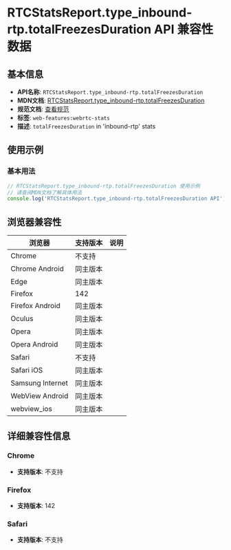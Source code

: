 # RTCStatsReport.type_inbound-rtp.totalFreezesDuration API 兼容性数据

## 基本信息

- **API名称**: `RTCStatsReport.type_inbound-rtp.totalFreezesDuration`
- **MDN文档**: [RTCStatsReport.type_inbound-rtp.totalFreezesDuration](https://developer.mozilla.org/docs/Web/API/RTCInboundRtpStreamStats/totalFreezesDuration)
- **规范文档**: [查看规范](https://w3c.github.io/webrtc-stats/#dom-rtcinboundrtpstreamstats-totalfreezesduration)
- **标签**: `web-features:webrtc-stats`
- **描述**: `totalFreezesDuration` in 'inbound-rtp' stats

## 使用示例

### 基本用法

```javascript
// RTCStatsReport.type_inbound-rtp.totalFreezesDuration 使用示例
// 请查阅MDN文档了解具体用法
console.log('RTCStatsReport.type_inbound-rtp.totalFreezesDuration API');
```

## 浏览器兼容性

| 浏览器 | 支持版本 | 说明 |
|--------|----------|------|
| Chrome | 不支持 |  |
| Chrome Android | 同主版本 |  |
| Edge | 同主版本 |  |
| Firefox | 142 |  |
| Firefox Android | 同主版本 |  |
| Oculus | 同主版本 |  |
| Opera | 同主版本 |  |
| Opera Android | 同主版本 |  |
| Safari | 不支持 |  |
| Safari iOS | 同主版本 |  |
| Samsung Internet | 同主版本 |  |
| WebView Android | 同主版本 |  |
| webview_ios | 同主版本 |  |

## 详细兼容性信息

### Chrome

- **支持版本**: 不支持

### Firefox

- **支持版本**: 142

### Safari

- **支持版本**: 不支持

